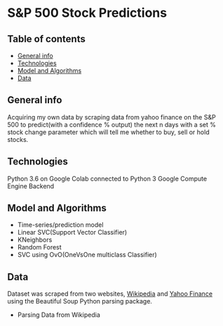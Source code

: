 # S&P 500 Stock Predictions

## Table of contents 
* [General info](#general-info)
* [Technologies](#technologies)
* [Model and Algorithms](#model-and-algorithms)
* [Data](#data)

## General info 
Acquiring my own data by scraping data from yahoo finance on the S&P 500 to predict(with a confidence % output) the next n days with a set % stock change parameter which will tell me whether to buy, sell or hold stocks. 

## Technologies 
Python 3.6 on Google Colab connected to Python 3 Google Compute Engine Backend

## Model and Algorithms
* Time-series/prediction model
* Linear SVC(Support Vector Classifier)
* KNeighbors
* Random Forest
* SVC using OvO(OneVsOne multiclass Classifier)

## Data
Dataset was scraped from two websites, [Wikipedia](https://en.wikipedia.org/wiki/List_of_S%26P_500_companies) and [Yahoo Finance](https://uk.finance.yahoo.com/) using the Beautiful Soup Python parsing package. 

* Parsing Data from Wikipedia
